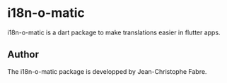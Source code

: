 # i18n-o-matic

i18n-o-matic is a dart package to make translations easier in flutter apps.


## Author

The i18n-o-matic package is developped by Jean-Christophe Fabre.
